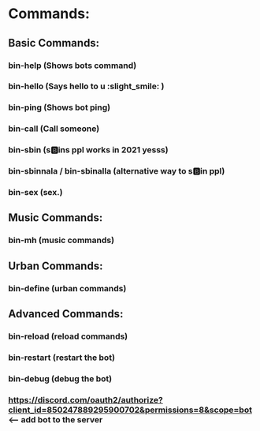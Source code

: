 # Commands:
## Basic Commands:
### bin-help (Shows bots command)
### bin-hello (Says hello to u :slight_smile: )
### bin-ping (Shows bot ping)
### bin-call (Call someone)
### bin-sbin (s:b:ins ppl works in 2021 yesss)
### bin-sbinnala / bin-sbinalla (alternative way to s:b:in ppl)
### bin-sex (sex.)
## Music Commands:
### bin-mh (music commands)
## Urban Commands:
### bin-define (urban commands)
## Advanced Commands:
### bin-reload (reload commands)                                                                                                      
### bin-restart (restart the bot)                                                                                                            
### bin-debug (debug the bot)

### https://discord.com/oauth2/authorize?client_id=850247889295900702&permissions=8&scope=bot <-- add bot to the server

